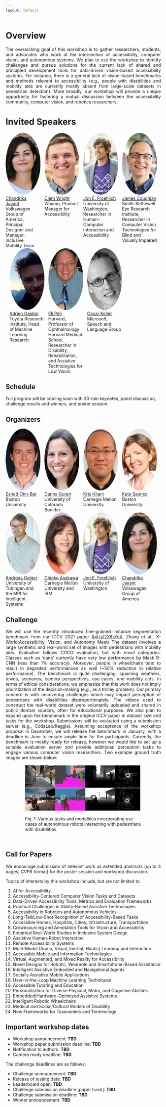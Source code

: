 ```yaml
---
layout: default
---
```

<style> 
.center {
  display: block;
  margin-left: auto;
  margin-right: auto;
  width: 75%;
} </style>

# Overview
<div style="text-align: justify">
The overarching goal of this workshop is to gather researchers, students, and advocates who work at the intersection of accessibility, computer vision, and autonomous systems. We plan to use the workshop to identify challenges and pursue solutions for the current lack of shared and principled development tools for data-driven vision-based accessibility systems. For instance, there is a general lack of vision-based benchmarks and methods relevant to accessibility (e.g., people with disabilities and mobility aids are currently mostly absent from large-scale datasets in pedestrian detection). More broadly, our workshop will provide a unique opportunity for fostering a mutual discussion between the accessibility community, computer vision, and robotics researchers. 
</div>

# Invited Speakers
<div style="display: flex">
  
  <div style="width:22.5%">
    <a href="https://www.inclusivemobility.com/">
    <img alt="Chandrika Jayant" src="pics/chandrika_jayant.jfif"  height="200"  width ="200" style =  "border-radius: 50%; object-fit: cover; ">
    </a><br>
  <a href="https://www.inclusivemobility.com/">Chandrika Jayant</a><br>
    Volkswagen Group of America, Principal Designer and Manager, Inclusive Mobility Team
  </div>
  
  <div style="width:2.5%">
  </div>

  <div style="width:22.5%">
    <a href="https://www.linkedin.com/in/clemdwright">
    <img alt="speaker2" src="pics/clem_wright.jfif" height="200"  width ="200" style =  "border-radius: 50%; object-fit: cover; ">
    </a><br>
    <a href="https://www.linkedin.com/in/clemdwright">Clem Wright</a><br>
    Waymo, Product Manager for Accessibility
  </div>
  
  <div style="width:2.5%">
  </div>

  <div style="width:22.5%">
    <a href="https://jonfroehlich.github.io/">
    <img alt="Jon E. Froehlich" src="pics/jon_e_froehlich.jpg"   height="200"  width ="200" style =  "border-radius: 50%; object-fit: cover; ">
    </a><br>
  <a href="https://jonfroehlich.github.io/">Jon E. Froehlich</a><br>
    University of Washington, Researcher in Human-Computer Interaction and Accessibility
  </div>
  
  <div style="width:2.5%">
  </div>
  <div style="width:22.5%">
    <a href="https://www.ski.org/users/james-coughlan">
    <img alt="speaker4" src="pics/james_coughlan.jpg" height="200"  width ="200" style =  "border-radius: 50%; object-fit: cover; ">
    </a><br>
    <a href="https://www.ski.org/users/james-coughlan">James Coughlan </a><br>
    Smith-Kettlewell Eye Research Institute, Researcher in Computer Vision Technologies for Blind and Visually Impaired
  </div>
</div>
  
<div style="display: flex">
  <div style="width:2.5%">
  </div>
    <div style="width:22.5%">
    <a href="https://adriengaidon.com/">
    <img alt="speaker5" src="pics/adrien_gaidon.png" height="200"  width ="200" style =  "border-radius: 50%; object-fit: cover; ">
    </a><br>
    <a href="https://adriengaidon.com/">Adrien Gaidon </a><br>
    Toyota Research Institute, Head of Machine Learning Research
  </div>
  
  <div style="width:2.5%">
  </div>
  <div style="width:22.5%">
    <a href="https://pelilab.partners.org/">
    <img alt="speaker6" src="pics/eli_peli.jpg" height="200"  width ="200" style =  "border-radius: 50%; object-fit: cover; ">
    </a><br>
    <a href="https://pelilab.partners.org/"> Eli Peli </a><br>
    Harvard, Professor of Ophthalmology Harvard Medical School, Researcher in Disability, Rehabilitation, and Assistive Technologies for Low Vision
  </div>
  
  <div style="width:2.5%">
  </div>
  <div style="width:22.5%">
    <a href="https://www.microsoft.com/en-us/research/people/oskoller/">
    <img alt="speaker7" src="pics/oscar_koller.png" height="200"  width ="200" style =  "border-radius: 50%; object-fit: cover; ">
    </a><br>
    <a href="https://www.microsoft.com/en-us/research/people/oskoller/"> Oscar Koller </a><br>
    Microsoft, Speech and Language Group
  </div>
</div>
 
<!-- 
**Talk 1: Title** -->


## Schedule
<!-- 
| Time | Event | Duration |
| ----- | ----- | ----- |
| 08:30-08:35 | introduction/opening remarks | (5 min)
| 08:35-09:00 | invited talk 1 | (25 min)
| 09:00-09:30 | invited talk 2 | (30 min)
| 09:30-10:00 | invited talk 3 | (30 min)
| 10:00-10:15 | coffee break | (15 min)
| 10:15-10:45 | invited talk 4 | (30 min)
| 10:45-11:15 | invited talk 5 | (30 min)
| 11:15-11:45 | invited talk 6 | (30 min)
| 11:45-12:15 | Challenge results/ oral presentation of the best papers | (30 min)
| 12:15-12:45 | Panel discussion | (30 min)
| 12:45-13:30 | posters/demo spotlights | (45 min)
 -->
Full program will be coming soon with 30-min keynotes, panel discussion, challenge results and winners, and poster session.

## Organizers
<div style="display: flex">
  <div style="width:22.5%">
    <a href="https://eshed1.github.io/">
    <img alt="Eshed Ohn-Bar" src="pics/eshed_ohn_bar.jpg" height="200"  width ="200" style =  "border-radius: 50%; object-fit: cover; ">
    </a><br>
    <a href="https://eshed1.github.io/">Eshed Ohn-Bar</a><br>
    Boston University
  </div>
  
  <div style="width:2.5%">
  </div>
   
  <div style="width:22.5%">
    <a href="https://home.cs.colorado.edu/~DrG/AboutMe.html">
    <img alt="Danna Gurari" src="pics/danna_gurari.jpg"  height="200"   width ="200" style =  "border-radius: 50%; object-fit: cover; ">
    </a><br>
  <a href="https://home.cs.colorado.edu/~DrG/AboutMe.html">Danna Gurari</a><br>
    University of Colorado Boulder
  </div>
  
  <div style="width:2.5%">
  </div>
   
  <div style="width:22.5%">
    <a href="http://www.cs.cmu.edu/~kkitani/">
    <img alt="Kris Kitani" src="pics/kitani_kris.jpg"  height="200"  width ="200" style =  "border-radius: 50%; object-fit: cover; ">
    </a><br>
  <a href="http://www.cs.cmu.edu/~kkitani/">Kris Kitani</a><br>
    Carnegie Mellon University
  </div>
  
  <div style="width:2.5%">
  </div>
   
  <div style="width:22.5%">
    <a href="http://ai.bu.edu/ksaenko.html#">
    <img alt="Kate Saenko" src="pics/kate_saenko.png"   height="200"  width ="200" style =  "border-radius: 50%; object-fit: cover; ">
    </a><br>
  <a href="http://ai.bu.edu/ksaenko.html#">Kate Saenko</a><br>
   Boston University
  </div>
</div>

<div style="display: flex">
  <div style="width:22.5%">
    <a href="http://www.cvlibs.net/">
    <img alt="Andreas Geiger" src="pics/andreas_geiger.jpg"   height="200"  width ="200" style =  "border-radius: 50%; object-fit: cover; ">
    </a><br>
    <a href="http://www.cvlibs.net/">Andreas Geiger</a><br>
    University of Tübingen and the MPI for Intelligent Systems
  </div>
  
  <div style="width:2.5%">
  </div>
  
  <div style="width:22.5%">
    <a href="https://researcher.watson.ibm.com/researcher/view.php?person=us-chiekoa">
    <img alt="Chieko Asakawa" src="pics/chieko_asakawa.jpg"   height="200"  width ="200" style =  "border-radius: 50%; object-fit: cover; ">
    </a><br>
  <a href="https://researcher.watson.ibm.com/researcher/view.php?person=us-chiekoa">Chieko Asakawa</a><br>
    Carnegie Mellon University and IBM
  </div>

  <div style="width:2.5%">
  </div>
  
  <div style="width:22.5%">
    <a href="https://jonfroehlich.github.io/">
    <img alt="Jon E. Froehlich" src="pics/jon_e_froehlich.jpg"   height="200" width ="200" style =  "border-radius: 50%; object-fit: cover; ">
    </a><br>
  <a href="https://jonfroehlich.github.io/">Jon E. Froehlich</a><br>
    University of Washington
  </div>
  
  <div style="width:2.5%">
  </div>
  
  <div style="width:22.5%">
    <a href="https://www.inclusivemobility.com/">
    <img alt="Chandrika Jayant" src="pics/chandrika_jayant.jfif"  height="200"  width ="200" style =  "border-radius: 50%; object-fit: cover; ">
    </a><br>
  <a href="https://www.inclusivemobility.com/">Chandrika Jayant</a><br>
    Volkswagen Group of America
  </div>
</div>


<!-- ## Advising committee -->

<!-- <div style="display: flex">
 <div style="width:22.5%">
    <a href="https://staging-temp-site.github.io/staging-temp-site.gitub.io/">
    <img alt="name_16" src="pics/placeholder.jpg"  height="200" style =  "border-radius: 50%; object-fit: cover; ">
    </a><br>
  <a href="https://staging-temp-site.github.io/staging-temp-site.gitub.io/">[Name]</a><br>
    [Institution]
  </div>
  
  <div style="width:2.5%">
  </div>
   
  <div style="width:22.5%">
    <a href="https://staging-temp-site.github.io/staging-temp-site.gitub.io/">
    <img alt="name_16" src="pics/placeholder.jpg"  height="200" style =  "border-radius: 50%; object-fit: cover; ">
    </a><br>
  <a href="https://staging-temp-site.github.io/staging-temp-site.gitub.io/">[Name]</a><br>
    [Institution]
  </div>
</div> -->



<!-- ## Program Committee -->
<!-- 
| --- | --- |
|  |  | -->

<!-- ## Student Organizers -->
<!-- 
| --- | --- |
|  |  |
 -->


<!-- ## Call for papers -->
<!-- Please refer to the **[call for papers](./call-for-papers.html)** page for more details. -->

<!-- 
<div style="text-align: center">
<u><g8>Challenge</g8></u>
</div>
 -->

<!-- ## Challenge overview -->
<!-- 
<div style="text-align: justify">


Towards building a community of accessibility research in computer vision conferences, we introduce a computer vision challenge with synthetic and real-world benchmarks. The challenge (based on our ICCV’21 paper, <a href="https://openaccess.thecvf.com/content/ICCV2021/papers/Zhang_X-World_Accessibility_Vision_and_Autonomy_Meet_ICCV_2021_paper.pdf">bit.ly/2X8sYoX</a>) will be used to benchmark various computer vision tasks when comparing new and established methods for fine-grained perception of tasks relevant to people with disabilities. The challenge is designed in the spirit of various other vision challenges that help advance the state-of-the-art of computer vision for autonomous systems, e.g., in robust vision (CVPR’21), human action recognition trajectory forecasting (CVPR’21), etc. Examples from the simulation environment and challenge can be seen below (as well as the final page of this proposal). We aim to use the challenge, together with a broad panel of speakers to uncover research opportunities and broadly spark the interest of computer vision and AI researchers working on more inclusive visual reasoning models in the future.
 </div>
<div class = "center">
    <img alt="fig1" src="pics/fig1.svg" >
    <p>Fig. 1: An interactive simulation environment will be used as part of the workshop challenge for training machine perception and learning models in the context of accessibility (taken from <a href="https://openaccess.thecvf.com/content/ICCV2021/papers/Zhang_X-World_Accessibility_Vision_and_Autonomy_Meet_ICCV_2021_paper.pdf">bit.ly/2X8sYoX</a>).</p>
</div>
<br>-->

## Challenge

<div style="text-align: justify">
We will use the recently introduced fine-grained instance segmentation benchmark from our ICCV 2021 paper (<a href="https://openaccess.thecvf.com/content/ICCV2021/papers/Zhang_X-World_Accessibility_Vision_and_Autonomy_Meet_ICCV_2021_paper.pdf">bit.ly/2X8sYoX</a>, Zhang et al., X-World:Accessibility, Vision, and Autonomy Meet)
The dataset involves a large synthetic and real-world set of images with pedestrians with mobility aids. Evaluation follows COCO evaluation, but with novel categories. Classes such as ‘cane’ currently have very low performance by Mask R-CNN (less than 1% accuracy). Moreover, people in wheelchairs tend to result in degraded performances as well (~50% reduction in relative performance). The benchmark is quite challenging, spanning weathers, towns, scenarios, camera perspectives, use-cases, and mobility aids. In terms of ethical considerations, we emphasize that this work does not imply prioritization of the decision-making (e.g., as a trolley problem). Our primary concern is with uncovering challenges which may impact perception of pedestrians with disabilities disproportionately. The videos used to construct the real-world dataset were voluntarily uploaded and shared in public domain sources, often for educational purposes. We also plan to expand upon the benchmark in the original ICCV paper in dataset size and tasks for the workshop. Submissions will be evaluated using a submission server (e.g., CodaLab/Kaggle). Assuming acceptance of the workshop proposal in December, we will release the benchmark in January, with a deadline in June to ensure ample time for the participants. Currently, the benchmark is mostly ready for release, however we would like to set up a suitable evaluation server and provide additional perception tasks to engage various computer vision researchers. Two example ground truth images are shown below:
</div>

<br> 
<div class = "center">
    <img alt="fig2" src="pics/fig2.svg" >
    <p>Fig. 1: Various tasks and modalities incorporating use-cases of autonomous robots interacting with pedestrians with disabilities.</p>
</div>
<br> 





## Call for Papers

<div style="text-align: justify">

We encourage submission of relevant work as extended abstracts (up to 4 pages, CVPR format) for the poster session and workshop discussion.

  Topics of interests by this workshop include, but are not limited to:

1. AI for Accessibility
2. Accessibility-Centered Computer Vision Tasks and Datasets 
3. Data-Driven Accessibility Tools, Metrics and Evaluation Frameworks
4. Practical Challenges in Ability-Based Assistive Technologies 
5. Accessibility in Robotics and Autonomous Vehicles
6. Long-Tail/Low-Shot Recognition of Accessibility-Based Tasks
7. Accessible Homes, Hospitals, Cities, Infrastructure, Transportation 
8. Crowdsourcing and Annotation Tools for Vision and Accessibility
9. Empirical Real-World Studies in Inclusive System Design
10. Assistive Human-Robot Interaction 
11. Remote Accessibility Systems 
12. Multi-Modal (Audio, Visual, Inertial, Haptic) Learning and Interaction
13. Accessible Mobile and Information Technologies
14. Virtual, Augmented, and Mixed Reality for Accessibility
15. Novel Designs for Robotic, Wearable and Smartphone-Based Assistance
16. Intelligent Assistive Embodied and Navigational Agents 
17. Socially Assistive Mobile Applications
18. User-in-the-Loop Machine Learning Techniques
19. Accessible Tutoring and Education
20. Personalization for Diverse Physical, Motor, and Cognitive Abilities
21. Embedded/Hardware-Optimized Assistive Systems
22. Intelligent Robotic Wheelchairs
23. Medical and Social/Cultural Models of Disability
24. New Frameworks for Taxonomies and Terminology 
</div>

## Important workshop dates
- Workshop announcement: <strong>TBD</strong>
- Workshop paper submission deadline: <strong>TBD</strong>
- Notification to authors: <strong>TBD</strong>
- Camera ready deadline: <strong>TBD</strong>


<!-- Please refer to the **[challenge page](./challenge.html)** for more details. -->

The challenge deadlines are as follows:
- Challenge announcement: <strong>TBD</strong>
- Release of testing data: <strong>TBD</strong>
- Leaderboard open: <strong>TBD</strong>
- Challenge submission deadline [paper track]: <strong>TBD</strong>
- Challenge submission deadline: <strong>TBD</strong>
- Winner announcement: <strong>TBD</strong>


<!-- ### Join our **[mailing list](https://staging-temp-site.github.io/staging-temp-site.gitub.io/)** for updates. -->
<!-- For any questions, please contact **Eshed Ohn-Bar [eohnbar@gmail.com]**. -->

<!-- ## Videos -->

<!-- <div style=" float: center;">
    <div align="center" style="width:45%; float: left;">
      <h4><u>OpenGuide</u> </h4>
        <iframe src="https://www.youtube.com/embed/mGq9sL1spzc" frameborder="0"
          allow="accelerometer; autoplay; encrypted-media; gyroscope; picture-in-picture"
          style="width:100%; clip-path:inset(1px 1px);height: 30vh" allowfullscreen></iframe>
    </div>
    <div style="width:5%; float: left;">
        <p></p>
    </div>
    
    <!--div align="center"  style="width:45%; float: left;">
      <h4 ><u>X-World</u> </h4>
      
        <iframe src="https://www.youtube.com/embed/z_YwWIZWg58" frameborder="0"
          allow="accelerometer; autoplay; encrypted-media; gyroscope; picture-in-picture"
          style="width:100%; clip-path:inset(1px 1px); height: 30vh" allowfullscreen></iframe>
      
    </div>
  </div--> 


